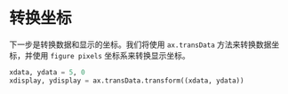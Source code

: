 # 转换坐标

下一步是转换数据和显示的坐标。我们将使用 `ax.transData` 方法来转换数据坐标，并使用 `figure pixels` 坐标系来转换显示坐标。

```python
xdata, ydata = 5, 0
xdisplay, ydisplay = ax.transData.transform((xdata, ydata))
```
